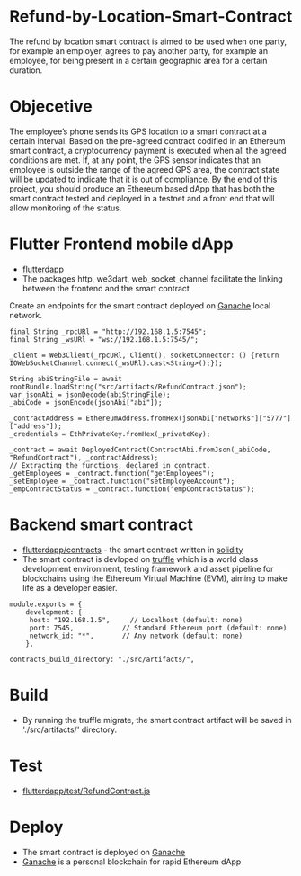 # Refund-by-Location-Smart-Contract
The refund by location smart contract is aimed to be used when one party, for example an employer, agrees to pay another party, for example an employee, for being present in a certain geographic area for a certain duration.

# Objecetive 

The employee’s phone sends its GPS location to a smart contract at a certain interval. Based on the pre-agreed contract codified in an Ethereum smart contract, a cryptocurrency payment is executed when all the agreed conditions are met.  If, at any point, the GPS sensor indicates that an employee is outside the range of the agreed GPS area, the contract state will be updated to indicate that it is out of compliance. By the end of this project, you should produce an Ethereum based dApp that has both the smart contract tested and deployed in a testnet and a front end that will allow monitoring of the status.

# Flutter Frontend mobile dApp 

- [flutterdapp](https://github.com/degagawolde/Refund-by-Location-Smart-Contract/flutterdapp/)
- The packages http, we3dart, web_socket_channel facilitate the linking between the frontend and the smart contract

Create an endpoints for the smart contract deployed on [Ganache](https://trufflesuite.com/ganache/) local network.
```
final String _rpcURl = "http://192.168.1.5:7545";
final String _wsURl = "ws://192.168.1.5:7545/";

_client = Web3Client(_rpcURl, Client(), socketConnector: () {return IOWebSocketChannel.connect(_wsURl).cast<String>();});

String abiStringFile = await rootBundle.loadString("src/artifacts/RefundContract.json");
var jsonAbi = jsonDecode(abiStringFile);
_abiCode = jsonEncode(jsonAbi["abi"]);

_contractAddress = EthereumAddress.fromHex(jsonAbi["networks"]["5777"]["address"]);
_credentials = EthPrivateKey.fromHex(_privateKey);

_contract = await DeployedContract(ContractAbi.fromJson(_abiCode, "RefundContract"), _contractAddress);
// Extracting the functions, declared in contract.
_getEmployees = _contract.function("getEmployees");
_setEmployee = _contract.function("setEmployeeAccount");
_empContractStatus = _contract.function("empContractStatus");
```

# Backend smart contract

- [flutterdapp/contracts](https://github.com/degagawolde/Refund-by-Location-Smart-Contract/flutterdapp/contracts) - the smart contract written in [solidity](https://docs.soliditylang.org/en/v0.8.17/)
- The smart contract is devloped on [truffle](https://trufflesuite.com/docs/truffle/) which is a world class development environment, testing framework and asset pipeline for blockchains using the Ethereum Virtual Machine (EVM), aiming to make life as a developer easier.
```
module.exports = {
    development: {
     host: "192.168.1.5",     // Localhost (default: none)
     port: 7545,            // Standard Ethereum port (default: none)
     network_id: "*",       // Any network (default: none)
    },

contracts_build_directory: "./src/artifacts/",
```

# Build
- By running the truffle migrate, the smart contract artifact will be saved in './src/artifacts/' directory.

# Test 
- [flutterdapp/test/RefundContract.js](https://github.com/degagawolde/Refund-by-Location-Smart-Contract/blob/main/flutterdapp/test/RefundContract.js)

# Deploy
- The smart contract is deployed on [Ganache](https://trufflesuite.com/ganache/) 
- [Ganache](https://trufflesuite.com/ganache/)  is a personal blockchain for rapid Ethereum dApp